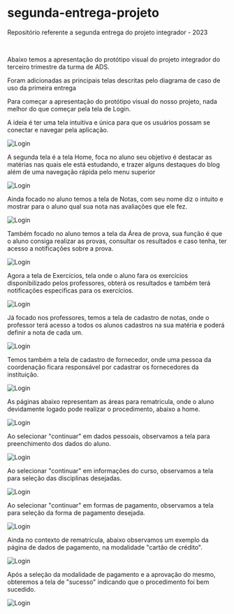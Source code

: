 # segunda-entrega-projeto
Repositório referente a segunda entrega do projeto integrador - 2023

</br>

<p>Abaixo temos a apresentação do protótipo visual do projeto integrador do terceiro trimestre da turma de ADS.</p>

<p>Foram adicionadas as principais telas descritas pelo diagrama de caso de uso da primeira entrega</p>

<p align="center">
    <p>Para começar a apresentação do protótipo visual do nosso projeto, nada melhor do que começar pela tela de Login.</p>
    <p>A ideia é ter uma tela intuitiva e única para que os usuários possam se conectar e navegar pela aplicação.</p>
    <img alt="Login" src="src/Login.png">
</p>

<p align="center">
    <p>A segunda tela é a tela Home, foca no aluno seu objetivo é destacar as matérias nas quais ele está estudando, e trazer alguns destaques do blog além de uma navegação rápida pelo menu superior</p>
    <img alt="Login" src="src/home.png">
</p>

<p align="center">
    <p>Ainda focado no aluno temos a tela de Notas, com seu nome diz o intuito e mostrar para o aluno qual sua nota nas avaliações que ele fez.</p>
    <img alt="Login" src="src/Notas.png">
</p>

<p align="center">
    <p>Também focado no aluno temos a tela da Área de prova, sua função é que o aluno consiga realizar as provas, consultar os resultados e caso tenha, ter acesso a notificações sobre a prova.</p>
    <img alt="Login" src="src/Prova.png">
</p>

<p align="center">
    <p>Agora a tela de Exercícios, tela onde o aluno fara os exercícios disponibilizado pelos professores, obterá os resultados e também terá notificações especificas para os exercícios.</p>
    <img alt="Login" src="src/Exercícios.png">
</p>


<p align="center">
    <p>Já focado nos professores, temos a tela de cadastro de notas, onde o professor terá acesso a todos os alunos cadastros na sua matéria e poderá definir a nota de cada um.</p>
    <img alt="Login" src="src/Cadastro de notas.png">
</p>

<p align="center">
    <p>Temos também a tela de cadastro de fornecedor, onde uma pessoa da coordenação ficara responsável por cadastrar os fornecedores da instituição.</p>
    <img alt="Login" src="src/Cadastro de Fornecedor.png">
</p>

<p align="center">
    <p>As páginas abaixo representam as áreas para rematricula, onde o aluno devidamente logado pode realizar o procedimento, abaixo a home.</p>
    <img alt="Login" src="src/rematrícula-home.png">
</p>

<p align="center">
    <p>Ao selecionar "continuar" em dados pessoais, observamos a tela para preenchimento dos dados do aluno.</p>
    <img alt="Login" src="src/rematrícula-dados.png">
</p>

<p align="center">
    <p>Ao selecionar "continuar" em informações do curso, observamos a tela para seleção das disciplinas desejadas.</p>
    <img alt="Login" src="src/rematrícula-curso.png">
</p>

<p align="center">
    <p>Ao selecionar "continuar" em formas de pagamento, observamos a tela para seleção da forma de pagamento desejada.</p>
    <img alt="Login" src="src/rematrícula-pagamentos.png">
</p>

<p align="center">
    <p>Ainda no contexto de rematrícula, abaixo observamos um exemplo da página de dados de pagamento, na modalidade "cartão de crédito".</p>
    <img alt="Login" src="src/rematrícula-cartão.png">
</p>

<p align="center">
    <p>Após a seleção da modalidade de pagamento e a aprovação do mesmo, obteremos a tela de "sucesso" indicando que o procedimento foi bem sucedido.</p>
    <img alt="Login" src="src/rematrícula-sucesso.png">
</p>
